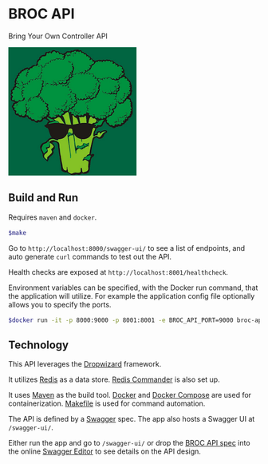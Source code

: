 # BROC API

Bring Your Own Controller API

![cool-broccoli](cool-broccoli.png)

## Build and Run

Requires `maven` and `docker`.

```bash
$make
```

Go to `http://localhost:8000/swagger-ui/` to see a list of endpoints, and auto generate `curl` commands to test out the API.

Health checks are exposed at `http://localhost:8001/healthcheck`.

Environment variables can be specified, with the Docker run command, that the application will utilize. For example the application config file optionally allows you to specify the ports.

```bash
$docker run -it -p 8000:9000 -p 8001:8001 -e BROC_API_PORT=9000 broc-api
```

## Technology

This API leverages the [Dropwizard](https://www.dropwizard.io/1.3.5/docs/) framework.

It utilizes [Redis](https://redis.io/) as a data store. [Redis Commander](https://joeferner.github.io/redis-commander/) is also set up.

It uses [Maven](https://maven.apache.org/) as the build tool. [Docker](https://www.docker.com/) and [Docker Compose](https://docs.docker.com/compose/) are used for containerization. [Makefile](https://www.gnu.org/software/make/manual/html_node/Introduction.html) is used for command automation.

The API is defined by a [Swagger](https://swagger.io/) spec. The app also hosts a Swagger UI at `/swagger-ui/`.

Either run the app and go to `/swagger-ui/` or drop the [BROC API spec](./spec/api.yml) into the online [Swagger Editor](https://editor.swagger.io/) to see details on the API design.
